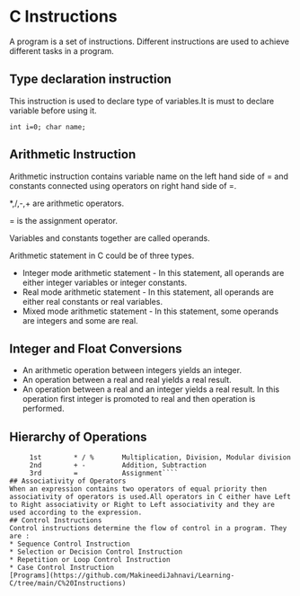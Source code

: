 # C Instructions
A program is a set of instructions. Different instructions are used to achieve different tasks in a program.
## Type declaration instruction
This instruction is used to declare type of variables.It is must to declare variable before using it.

``int i=0;
  char name;``
## Arithmetic Instruction
Arithmetic instruction contains variable name on the left hand side of = and constants connected using operators on right hand side of =.

*,/,-,+ are arithmetic operators.

= is the assignment operator.

Variables and constants together are called operands.

Arithmetic statement in C could be of three types.
* Integer mode arithmetic statement - In this statement, all operands are either integer variables or integer constants.
* Real mode arithmetic statement - In this statement, all operands are either real constants or real variables.
* Mixed mode arithmetic statement - In this statement, some operands are integers and some are real.
## Integer and Float Conversions
* An arithmetic operation between integers yields an integer.
* An operation between a real and real yields a real result.
* An operation between a real and an integer yields a real result. In this operation first integer is promoted to real and then operation is performed.
## Hierarchy of Operations

````Priority   Operators   Description
     1st        * / %       Multiplication, Division, Modular division
     2nd        + -         Addition, Subtraction
     3rd        =           Assignment````
## Associativity of Operators
When an expression contains two operators of equal priority then associativity of operators is used.All operators in C either have Left to Right associativity or Right to Left associativity and they are used according to the expression.
## Control Instructions
Control instructions determine the flow of control in a program. They are :
* Sequence Control Instruction
* Selection or Decision Control Instruction
* Repetition or Loop Control Instruction
* Case Control Instruction
[Programs](https://github.com/MakineediJahnavi/Learning-C/tree/main/C%20Instructions)
